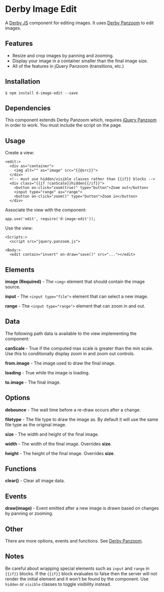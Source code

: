 Derby Image Edit
================

A [Derby JS](http://derbyjs.com) component for editing images.
It uses [Derby Panzoom](https://github.com/psirenny/d-panzoom) to edit images.

Features
--------

* Resize and crop images by panning and zooming.
* Display your image in a container smaller than the final image size.
* All of the features in jQuery Panzoom (transitions, etc.)

Installation
------------

    $ npm install d-image-edit --save

Dependencies
------------

This component extends Derby Panzoom which, requires [jQuery Panzoom](https://github.com/timmywil/jquery.panzoom) in order to work.
You must include the script on the page.

Usage
-----

Create a view:

    <edit:>
      <div as="container">
        <img alt="" as="image" src="{{@src}}">
      </div>
      <!-- must use hidden/visible classes rather than {{if}} blocks -->
      <div class="{{if !canScale}}hidden{{/if}}">
        <button on-click="zoom(true)" type="button">Zoom out</button>
        <input type="range" as="range">
        <button on-click="zoom()" type="button">Zoom in</button>
      </div>

Associate the view with the component:

    app.use('edit', require('d-image-edit'));

Use the view:

    <Scripts:>
      <script src="jquery.panzoom.js">

    <Body:>
      <edit contain="invert" on-draw="save()" src="..."></edit>

Elements
--------

**image (Required)** - The `<img>` element that should contain the image source.

**input** - The `<input type="file">` element that can select a new image.

**range** - The `<input type="range">` element that can zoom in and out.

Data
----

The following path data is available to the view implementing the component:

**canScale** - True if the computed max scale is greater than the min scale. Use this to conditionally display zoom in and zoom out controls.

**from.image** - The image used to draw the final image.

**loading** - True while the image is loading.

**to.image** - The final image.

Options
-------

**debounce** - The wait time before a re-draw occurs after a change.

**filetype** - The file type to draw the image as. By default it will use the same file type as the original image.

**size** - The width and height of the final image.

**width** - The width of the final image. Overrides **size**.

**height** - The height of the final image. Overrides **size**.

Functions
---------

**clear()** - Clear all image data.

Events
------

**draw(image)** - Event emitted after a new image is drawn based on changes by panning or zooming.

Other
-----

There are more options, events and functions. See [Derby Panzoom](http://derbyjs.com).

Notes
-----

Be careful about wrapping special elements such as `input` and `range` in `{{if}}` blocks.
If the `{{if}}` block evaluates to false then the server will not render the initial element and it won't be found by the component.
Use `hidden` or `visible` classes to toggle visibility instead.
